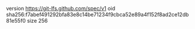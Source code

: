version https://git-lfs.github.com/spec/v1
oid sha256:f7abef491292bfa83e8c14be71234f9cbca52e89a4f152f8ad2ce12db81e55f0
size 256
